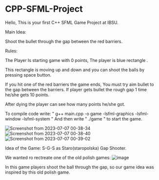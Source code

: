 # CPP-SFML-Project

Hello, This is your first C++ SFML Game Project at IBSU.

Main Idea:

Shoot the bullet through the gap between the red barriers.

Rules:

The Player Is starting game with 0 points, The player is blue rectangle .

This rectangle is moving up and down and you can shoot the balls by pressing space button.

If you hit one of the red barriers the game ends, You must try aim bullet to the gap between the barriers. If player gets bullet the rough gap 1 time he/she gets 10 points.

After dying the player can see how many points he/she got.

To compile code write: " g++ main.cpp -o game -lsfml-graphics -lsfml-window -lsfml-system " And then write " ./game " to start the game.

![Screenshot from 2023-07-07 00-38-34](https://github.com/BitsadzeL/SFML-Shoot-the-gap-IBSU-/assets/75274431/62ef6bf3-bb69-445f-8da6-32a6ceeabc9a)
![Screenshot from 2023-07-07 00-38-40](https://github.com/BitsadzeL/SFML-Shoot-the-gap-IBSU-/assets/75274431/91ec15ab-f2da-4c6f-9ce5-ae258d568cb2)
![Screenshot from 2023-07-07 00-39-02](https://github.com/BitsadzeL/SFML-Shoot-the-gap-IBSU-/assets/75274431/9bcd7e8c-a91a-448b-b32b-29b97dc587df)



Idea of the Game: S-G-S as  Staro(staropolska) Gap  Shooter.

We wanted ro rectreate one of the old polish games:
![image](https://github.com/DachiBR/CPP-SFML-Project/assets/75274431/c4ff6a03-4280-46f6-a5fb-c2ad4d341e82)

In this game players shoot the ball through the gap, so our game idea was inspired by this old polish game.


